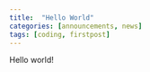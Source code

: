 ```yaml
---
title:  "Hello World"
categories: [announcements, news]
tags: [coding, firstpost]
---
```


Hello world!
